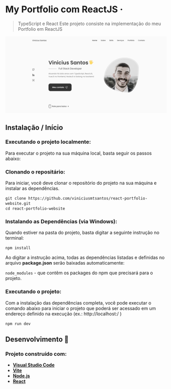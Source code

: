 # My Portfolio com ReactJS &middot;
> TypeScript e React
Este projeto consiste na implementação do meu Portfolio em ReactJS

![alt text](/public/image.png)

## Instalação / Início
### Executando o projeto localmente:

Para executar o projeto na sua máquina local, basta seguir os passos abaixo:

### Clonando o repositário:

Para iniciar, você deve clonar o repositório do projeto na sua máquina e instalar as dependências.

```shell
git clone https://github.com/viniciusmtsantos/react-portfolio-website.git
cd react-portfolio-website
```

### Instalando as Dependências (via Windows):

Quando estiver na pasta do projeto, basta digitar a seguinte instrução no terminal:

```shell
npm install
```

Ao digitar a instrução acima, todas as dependências listadas e definidas no arquivo **package.json** serão baixadas automaticamente:

`node_modules` - que contêm os packages do npm que precisará para o projeto.

### Executando o projeto:

Com a instalação das dependências completa, você pode executar o comando abaixo para iniciar o projeto que poderá ser acessado em um endereço definido na execução (ex.: http://localhost:<porta>/ )

```shell
npm run dev
```

## Desenvolvimento 🚀
### Projeto construído com:
* **[Visual Studio Code](https://code.visualstudio.com/?WT.mc_id=vuejsworkshop-github-gllemos)**
* **[Vite](https://vitejs.dev/)**
* **[Node.js](https://nodejs.org/en/)**
* **[React](https://react.dev/)**
